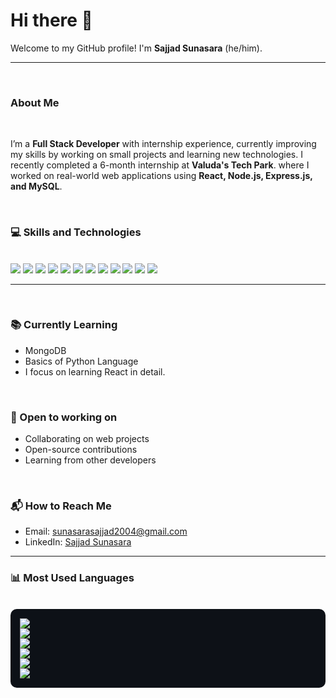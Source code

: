 # Hi there 👋


Welcome to my GitHub profile! I'm **Sajjad Sunasara** (he/him).

---
<br/>

### About Me

<br/>



I’m a **Full Stack Developer** with internship experience, currently improving my skills by working on small projects and learning new technologies. I recently completed a 6-month internship at **Valuda's Tech Park**. where I worked on real-world web applications using **React, Node.js, Express.js, and MySQL**.







<br/>

























### 💻 Skills and Technologies



<br/>








<div align="left">
  <img src="https://img.shields.io/badge/JAVASCRIPT-F7DF1E?style=for-the-badge&logo=javascript&logoColor=black"/>
  <img src="https://img.shields.io/badge/NODE.JS-339933?style=for-the-badge&logo=nodedotjs&logoColor=white"/>
  <img src="https://img.shields.io/badge/EXPRESS.JS-FFFFFF?style=for-the-badge&logo=express&logoColor=000000"/>
  <img src="https://img.shields.io/badge/REACTJS-20232A?style=for-the-badge&logo=react&logoColor=61DAFB"/>
  <img src="https://img.shields.io/badge/HTML5-E34F26?style=for-the-badge&logo=html5&logoColor=white"/>
  <img src="https://img.shields.io/badge/CSS3-1572B6?style=for-the-badge&logo=css3&logoColor=white"/>
  <img src="https://img.shields.io/badge/TAILWIND%20CSS-38B2AC?style=for-the-badge&logo=tailwind-css&logoColor=white"/>
  <img src="https://img.shields.io/badge/BOOTSTRAP-563D7C?style=for-the-badge&logo=bootstrap&logoColor=white"/>
  <img src="https://img.shields.io/badge/MYSQL-00758F?style=for-the-badge&logo=mysql&logoColor=white"/>
  <img src="https://img.shields.io/badge/POSTMAN-FF6C37?style=for-the-badge&logo=postman&logoColor=white"/>
  <img src="https://img.shields.io/badge/GIT-F05032?style=for-the-badge&logo=git&logoColor=white"/>
  <img src="https://img.shields.io/badge/GITHUB-181717?style=for-the-badge&logo=github&logoColor=white"/>
</div>


          












---
<br/>

### 📚 Currently Learning





- MongoDB 
- Basics of Python Language
- I focus on learning React in detail.


<br/>


### 🤝 Open to working on







- Collaborating on web projects
- Open-source contributions
- Learning from other developers

<br/>





### 📬 How to Reach Me







- Email: sunasarasajjad2004@gmail.com  
- LinkedIn: [Sajjad Sunasara](linkedin.com/in/sajjad-sunasara-a6b997307)  


---























### 📊 Most Used Languages








<br/>





<div align="left" style="background-color: #0d1117; padding: 15px; border-radius: 10px;">
  <div><img src="https://img.shields.io/badge/Express.js-70.90%25-black?style=for-the-badge&logo=express&logoColor=white" /></div>
  <div><img src="https://img.shields.io/badge/React.js-65.07%25-61DAFB?style=for-the-badge&logo=react&logoColor=white" /></div>
  <div><img src="https://img.shields.io/badge/MySQL-65.00%25-00758F?style=for-the-badge&logo=mysql&logoColor=white" /></div>
  <div><img src="https://img.shields.io/badge/CSS3-58.00%25-1572B6?style=for-the-badge&logo=css3&logoColor=white" /></div>
  <div><img src="https://img.shields.io/badge/Node.js-41.03%25-339933?style=for-the-badge&logo=node.js&logoColor=white" /></div>
  <div><img src="https://img.shields.io/badge/JavaScript-28.00%25-F7DF1E?style=for-the-badge&logo=javascript&logoColor=black" /></div>
</div>









